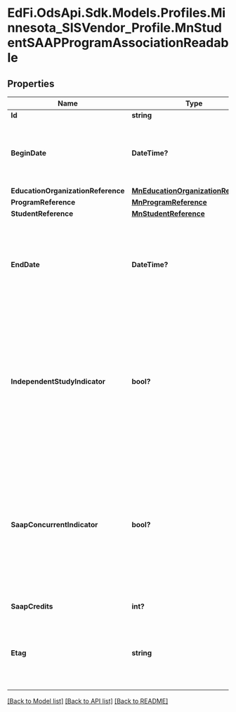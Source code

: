 # EdFi.OdsApi.Sdk.Models.Profiles.Minnesota_SISVendor_Profile.MnStudentSAAPProgramAssociationReadable
## Properties

Name | Type | Description | Notes
------------ | ------------- | ------------- | -------------
**Id** | **string** |  | 
**BeginDate** | **DateTime?** | The month, day, and year on which the Student first received services. | 
**EducationOrganizationReference** | [**MnEducationOrganizationReference**](MnEducationOrganizationReference.md) |  | 
**ProgramReference** | [**MnProgramReference**](MnProgramReference.md) |  | 
**StudentReference** | [**MnStudentReference**](MnStudentReference.md) |  | 
**EndDate** | **DateTime?** | The month, day, and year on which the Student exited the Program or stopped receiving services. | [optional] 
**IndependentStudyIndicator** | **bool?** | State-approved alternative programs (SAAP) that also have a state-approved Independent Study (IS) component use this flag to identify independent study participants. | 
**SaapConcurrentIndicator** | **bool?** | An indicator representing a Student who is enrolled less than full-time at a traditional school and who is also enrolled at a State Approved Alternative Program (SAAP). | 
**SaapCredits** | **int?** | SAAP Credits. | 
**Etag** | **string** | A unique system-generated value that identifies the version of the resource. | [optional] 

[[Back to Model list]](../README.md#documentation-for-models) [[Back to API list]](../README.md#documentation-for-api-endpoints) [[Back to README]](../README.md)


